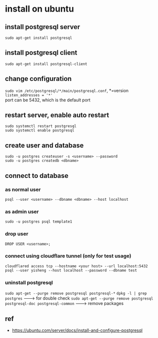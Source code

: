 # install on ubuntu

## install postgresql server
`sudo apt-get install postgresql`

## install postgresql client
`sudo apt-get install postgresql-client`

## change configuration
`sudo vim /etc/postgresql/*/main/postgresql.conf`, *=version  
`listen_addresses = '*'`  
port can be 5432, which is the default port

## restart server, enable auto restart
`sudo systemctl restart postgresql`  
`sudo systemctl enable postgresql`  

## create user and database
`sudo -u postgres createuser -s <username> --password`  
`sudo -u postgres createdb <dbname>`  

## connect to database
### as normal user
`psql --user <username> --dbname <dbname> --host localhost`
### as admin user
`sudo -u postgres psql template1`
### drop user
`DROP USER <username>;`
### connect using cloudflare tunnel (only for test usage)
`cloudflared access tcp --hostname <your host> --url localhost:5432`
`psql --user yisheng --host localhost --password --dbname test`

### uninstall postgresql
`sudo apt-get --purge remove postgresql postgresql-*`
`dpkg -l | grep postgres` ---> for double check
`sudo apt-get --purge remove postgresql postgresql-doc postgresql-common` ---> remove packages

## ref
- https://ubuntu.com/server/docs/install-and-configure-postgresql